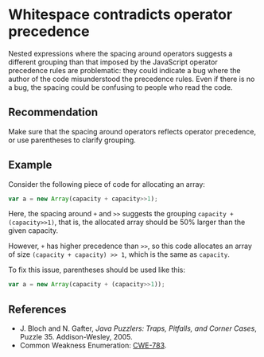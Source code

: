 # Whitespace contradicts operator precedence
Nested expressions where the spacing around operators suggests a different grouping than that imposed by the JavaScript operator precedence rules are problematic: they could indicate a bug where the author of the code misunderstood the precedence rules. Even if there is no a bug, the spacing could be confusing to people who read the code.


## Recommendation
Make sure that the spacing around operators reflects operator precedence, or use parentheses to clarify grouping.


## Example
Consider the following piece of code for allocating an array:


```javascript
var a = new Array(capacity + capacity>>1);
```
Here, the spacing around `+` and `>>` suggests the grouping `capacity + (capacity>>1)`, that is, the allocated array should be 50% larger than the given capacity.

However, `+` has higher precedence than `>>`, so this code allocates an array of size `(capacity + capacity) >> 1`, which is the same as `capacity`.

To fix this issue, parentheses should be used like this:


```javascript
var a = new Array(capacity + (capacity>>1));
```

## References
* J. Bloch and N. Gafter, *Java Puzzlers: Traps, Pitfalls, and Corner Cases*, Puzzle 35. Addison-Wesley, 2005.
* Common Weakness Enumeration: [CWE-783](https://cwe.mitre.org/data/definitions/783.html).
